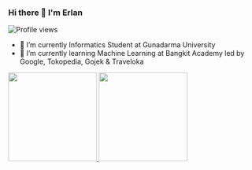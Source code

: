 ### Hi there 👋 I'm Erlan
![Profile views](https://gpvc.arturio.dev/erlanherlangga1)
- 🔭 I’m currently  Informatics Student at Gunadarma University
- 🌱 I’m currently learning Machine Learning at Bangkit Academy led by Google, Tokopedia, Gojek & Traveloka


<p align="left">
<a href="https://github.com/erlanherlangga1">
  <img height="180em" src="https://github-readme-stats-eight-theta.vercel.app/api?username=erlanherlangga1&show_icons=true&theme=algolia&include_all_commits=true&count_private=true"/>
  <img height="180em" src="https://github-readme-stats-eight-theta.vercel.app/api/top-langs/?username=erlanherlangga1&layout=compact&langs_count=8&theme=algolia"/>
</a>
</p>
<!--
**erlanherlangga1/erlanherlangga1** is a ✨ _special_ ✨ repository because its `README.md` (this file) appears on your GitHub profile.

Here are some ideas to get you started:

- 🔭 I’m currently  Informatics Student at Gunadarma University
- 🌱 I’m currently learning Machine Learning 
- 👯 I’m looking to collaborate on ...
- 🤔 I’m looking for help with ...
- 💬 Ask me about ...
- 📫 How to reach me: ...
- 😄 Pronouns: ...
- ⚡ Fun fact: ...
-->
